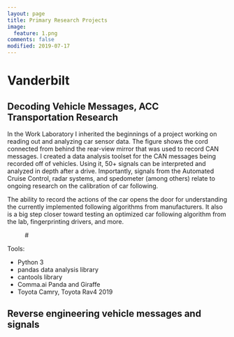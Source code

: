```yaml
---
layout: page
title: Primary Research Projects
image:
  feature: 1.png
comments: false
modified: 2019-07-17
---
```

# Vanderbilt
## Decoding Vehicle Messages, ACC Transportation Research
In the Work Laboratory I inherited the beginnings of a project working on reading out and analyzing car sensor data.  The figure shows the cord connected from behind the rear-view mirror that was used to record CAN messages. I created a data analysis toolset for the CAN messages being recorded off of vehicles. Using it, 50+ signals can be interpreted and analyzed in depth after a drive. Importantly, signals from the Automated Cruise Control, radar systems, and spedometer (among others) relate to ongoing research on the calibration of car following.

The ability to record the actions of the car opens the door for understanding the currently implemented following algorithms from manufacturers. It also is a big step closer toward testing an optimized car following algorithm from the lab, fingerprinting drivers, and more.


<figure>
	#<a href="{{ site.url }}/images/panda.JPG"><img src="{{ site.url }}/images/panda.JPG" alt="" rotate="90"></a>
</figure>


Tools:
* Python 3
* pandas data analysis library
* cantools library
* Comma.ai Panda and Giraffe
* Toyota Camry, Toyota Rav4 2019

## Reverse engineering vehicle messages and signals
